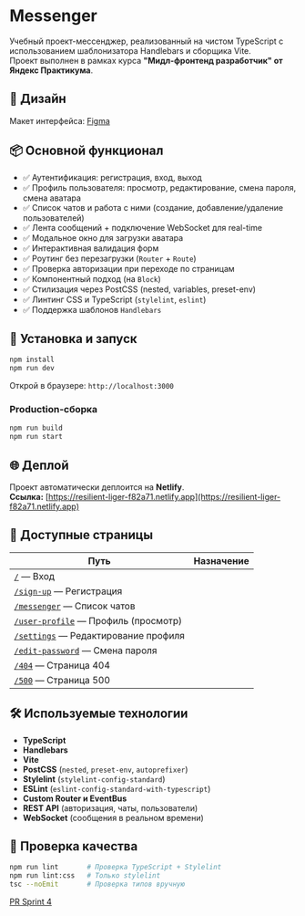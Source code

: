 # Messenger

Учебный проект-мессенджер, реализованный на чистом TypeScript с использованием шаблонизатора Handlebars и сборщика Vite.  
Проект выполнен в рамках курса **"Мидл-фронтенд разработчик" от Яндекс Практикума**.

## 🎨 Дизайн

Макет интерфейса: [Figma](https://www.figma.com/design/q6ALe9fipHxAYiV6ToS2Vp/Chat_design?node-id=12-35&t=z4eEVMzexzEChXg2-1)

## 📦 Основной функционал

- ✅ Аутентификация: регистрация, вход, выход  
- ✅ Профиль пользователя: просмотр, редактирование, смена пароля, смена аватара  
- ✅ Список чатов и работа с ними (создание, добавление/удаление пользователей)  
- ✅ Лента сообщений + подключение WebSocket для real-time  
- ✅ Модальное окно для загрузки аватара  
- ✅ Интерактивная валидация форм  
- ✅ Роутинг без перезагрузки (`Router` + `Route`)  
- ✅ Проверка авторизации при переходе по страницам  
- ✅ Компонентный подход (на `Block`)  
- ✅ Стилизация через PostCSS (nested, variables, preset-env)  
- ✅ Линтинг CSS и TypeScript (`stylelint`, `eslint`)  
- ✅ Поддержка шаблонов `Handlebars`  

## 🚀 Установка и запуск

```bash
npm install
npm run dev
```

Открой в браузере: `http://localhost:3000`

### Production-сборка

```bash
npm run build
npm run start
```

## 🌐 Деплой

Проект автоматически деплоится на **Netlify**.  
**Ссылка:** [https://resilient-liger-f82a71.netlify.app](https://resilient-liger-f82a71.netlify.app)

## 📄 Доступные страницы

| Путь | Назначение |
|------|------------|
| [`/`](https://resilient-liger-f82a71.netlify.app/) — Вход |
| [`/sign-up`](https://resilient-liger-f82a71.netlify.app/sign-up) — Регистрация |
| [`/messenger`](https://resilient-liger-f82a71.netlify.app/messenger) — Список чатов |
| [`/user-profile`](https://resilient-liger-f82a71.netlify.app/user-profile) — Профиль (просмотр) |
| [`/settings`](https://resilient-liger-f82a71.netlify.app/settings) — Редактирование профиля |
| [`/edit-password`](https://resilient-liger-f82a71.netlify.app/edit-password) — Смена пароля |
| [`/404`](https://resilient-liger-f82a71.netlify.app/404) — Страница 404 |
| [`/500`](https://resilient-liger-f82a71.netlify.app/500) — Страница 500 |

## 🛠️ Используемые технологии

- **TypeScript**
- **Handlebars**
- **Vite**
- **PostCSS** (`nested`, `preset-env`, `autoprefixer`)
- **Stylelint** (`stylelint-config-standard`)
- **ESLint** (`eslint-config-standard-with-typescript`)
- **Custom Router и EventBus**
- **REST API** (авторизация, чаты, пользователи)
- **WebSocket** (сообщения в реальном времени)

## 🧪 Проверка качества

```bash
npm run lint       # Проверка TypeScript + Stylelint
npm run lint:css   # Только stylelint
tsc --noEmit       # Проверка типов вручную
```




[PR Sprint 4](https://github.com/ivan-artemev24/middle.messenger.praktikum.yandex/pull/10)

